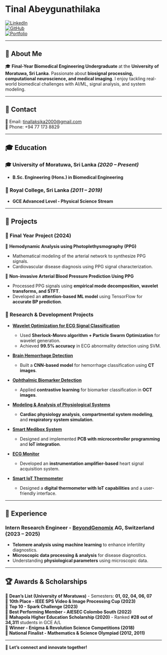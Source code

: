 # Tinal Abeygunathilaka

[![LinkedIn](https://img.shields.io/badge/LinkedIn-Profile-blue)](https://www.linkedin.com/in/tinal-laksika/)  
[![GitHub](https://img.shields.io/badge/GitHub-tinal28-lightgrey)](https://github.com/tinal28)  
[![Portfolio](https://img.shields.io/badge/Portfolio-Website-orange)](https://tinal.carrd.co/)  

---

## 👋 About Me

🎓 **Final-Year Biomedical Engineering Undergraduate** at the **University of Moratuwa, Sri Lanka**. Passionate about **biosignal processing, computational neuroscience, and medical imaging**. I enjoy tackling real-world biomedical challenges with AI/ML, signal analysis, and system modeling.

---

## 📧 Contact

📩 Email: [tinallaksika2000@gmail.com](mailto:tinallaksika2000@gmail.com)  
📱 Phone: +94 77 173 8829  

---

## 🎓 Education

### 🎓 University of Moratuwa, Sri Lanka *(2020 – Present)*  
- **B.Sc. Engineering (Hons.) in Biomedical Engineering**  

### 🏫 Royal College, Sri Lanka *(2011 – 2019)*  
- **GCE Advanced Level - Physical Science Stream**

---

## 🚀 Projects

### **📌 Final Year Project (2024)**

🔹 **Hemodynamic Analysis using Photoplethysmography (PPG)**
  - Mathematical modeling of the arterial network to synthesize PPG signals.
  - Cardiovascular disease diagnosis using PPG signal characterization.

🔹 **Non-invasive Arterial Blood Pressure Prediction Using PPG**
  - Processed PPG signals using **empirical mode decomposition, wavelet transforms, and STFT**.
  - Developed an **attention-based ML model** using TensorFlow for **accurate BP prediction**.

### **🔬 Research & Development Projects**

- [**Wavelet Optimization for ECG Signal Classification**](https://github.com/tinal28/A-wavelet-optimization-approach-for-ECG-signal-classification)  
  - Used **Sherlock-Monro algorithm + Particle Swarm Optimization** for wavelet generation.
  - Achieved **99.5% accuracy** in ECG abnormality detection using SVM.

- [**Brain Hemorrhage Detection**](https://github.com/tinal28/DEEP-LEARNING-BASED-BRAIN-HAEMORRHAGE-DETECTION-USING-CT-IMAGES)  
  - Built a **CNN-based model** for hemorrhage classification using **CT images**.

- [**Ophthalmic Biomarker Detection**](https://github.com/tinal28/Ophthalmic-Biomarker-Detection)  
  - Applied **contrastive learning** for biomarker classification in **OCT images**.

- [**Modeling & Analysis of Physiological Systems**](https://github.com/tinal28/Modelling-and-Analysis-of-Physiological-Systems)  
  - **Cardiac physiology analysis**, **compartmental system modeling**, and **respiratory system simulation**.

- [**Smart Medibox System**](https://github.com/tinal28/medibox)  
  - Designed and implemented **PCB with microcontroller programming** and **IoT integration**.

- [**ECG Monitor**](https://github.com/tinal28/ECG-Monitor)  
  - Developed an **instrumentation amplifier-based** heart signal acquisition system.

- [**Smart IoT Thermometer**](https://github.com/tinal28/Thermometer-v2.0)  
  - Designed a **digital thermometer with IoT capabilities** and a user-friendly interface.

---

## 💼 Experience

### **Intern Research Engineer - [BeyondGenomix](https://www.beyondgenomix.com/) AG, Switzerland (2023 – 2025)**
- **Telomere analysis using machine learning** to enhance infertility diagnostics.
- **Microscopic data processing & analysis** for disease diagnostics.
- Understanding **physiological parameters** using microscopic data.

---

## 🏆 Awards & Scholarships

🏅 **Dean’s List (University of Moratuwa)** - Semesters: **01, 02, 04, 06, 07**  
🏅 **10th Place - IEEE SPS Video & Image Processing Cup (2023)**  
🏅 **Top 10 - Spark Challenge (2023)**  
🏅 **Best Performing Member - AIESEC Colombo South (2022)**  
🏅 **Mahapola Higher Education Scholarship (2020)** - Ranked **#28 out of 34,311** students in GCE A/L  
🏅 **Winner - Enigma & Revolution Science Competitions (2018)**  
🏅 **National Finalist - Mathematics & Science Olympiad (2012, 2011)**  

---

🚀 **Let’s connect and innovate together!**
